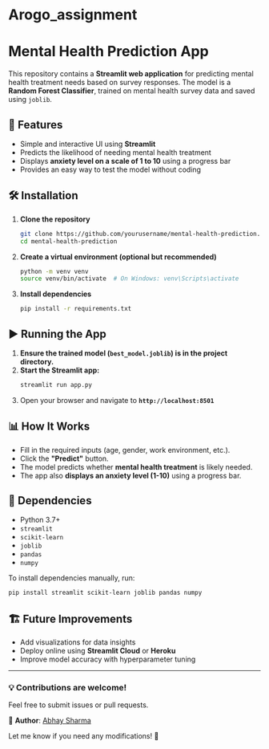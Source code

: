 # Arogo_assignment
# Mental Health Prediction App  

This repository contains a **Streamlit web application** for predicting mental health treatment needs based on survey responses. The model is a **Random Forest Classifier**, trained on mental health survey data and saved using `joblib`.  

## 🚀 Features  

- Simple and interactive UI using **Streamlit**  
- Predicts the likelihood of needing mental health treatment  
- Displays **anxiety level on a scale of 1 to 10** using a progress bar  
- Provides an easy way to test the model without coding  

## 🛠 Installation  

1. **Clone the repository**  
   ```bash
   git clone https://github.com/yourusername/mental-health-prediction.git
   cd mental-health-prediction
   ```

2. **Create a virtual environment (optional but recommended)**  
   ```bash
   python -m venv venv
   source venv/bin/activate  # On Windows: venv\Scripts\activate
   ```

3. **Install dependencies**  
   ```bash
   pip install -r requirements.txt
   ```

## ▶️ Running the App  

1. **Ensure the trained model (`best_model.joblib`) is in the project directory.**  
2. **Start the Streamlit app:**  
   ```bash
   streamlit run app.py
   ```  
3. Open your browser and navigate to **`http://localhost:8501`**  

## 📊 How It Works  

- Fill in the required inputs (age, gender, work environment, etc.).  
- Click the **"Predict"** button.  
- The model predicts whether **mental health treatment** is likely needed.  
- The app also **displays an anxiety level (1-10)** using a progress bar.  

## 📌 Dependencies  

- Python 3.7+  
- `streamlit`  
- `scikit-learn`  
- `joblib`  
- `pandas`  
- `numpy`  

To install dependencies manually, run:  
```bash
pip install streamlit scikit-learn joblib pandas numpy
```

## 🏗 Future Improvements  

- Add visualizations for data insights  
- Deploy online using **Streamlit Cloud** or **Heroku**  
- Improve model accuracy with hyperparameter tuning  

---

### 💡 **Contributions are welcome!**  
Feel free to submit issues or pull requests.  

🔗 **Author**: [Abhay Sharma](https://github.com/abhaystar2004)  

Let me know if you need any modifications! 🚀
